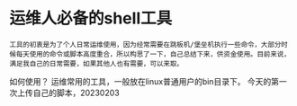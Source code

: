 # 运维人必备的shell工具
    工具的初衷是为了个人日常运维使用，因为经常需要在跳板机/堡垒机执行一些命令，大部分时候每天使用的命令或脚本高度重合，所以构思了一下，自己总结下来，供资金使用。目前来说，满足我自己的日常需要，如果其他人也有需要，可以来取。
如何使用？
运维常用的工具，一般放在linux普通用户的bin目录下。
今天的第一次上传自己的脚本，20230203

